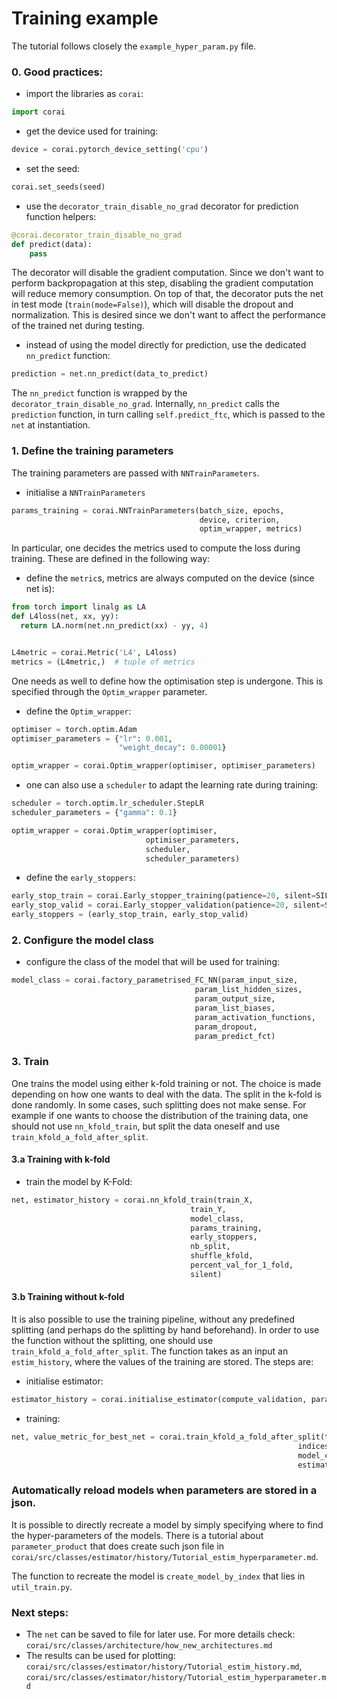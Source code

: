 # Training example

The tutorial follows closely the `example_hyper_param.py` file.

### 0. Good practices:

- import the libraries as `corai`:

```python
import corai
```

- get the device used for training:

```python
device = corai.pytorch_device_setting('cpu')
```

- set the seed:

```python
corai.set_seeds(seed)
```

- use the `decorator_train_disable_no_grad` decorator for prediction function helpers:

```python
@corai.decorator_train_disable_no_grad
def predict(data):
    pass
```

The decorator will disable the gradient computation. Since we don't want to perform backpropagation at this step,
disabling the gradient computation will reduce memory consumption. On top of that, the decorator puts the net in test
mode (`train(mode=False)`), which will disable the dropout and normalization. This is desired since we don't want to
affect the performance of the trained net during testing.

- instead of using the model directly for prediction, use the dedicated `nn_predict` function:

```python
prediction = net.nn_predict(data_to_predict)
```

The `nn_predict` function is wrapped by the `decorator_train_disable_no_grad`. Internally, `nn_predict`
calls the `prediction` function, in turn calling `self.predict_ftc`, which is passed to the `net` at instantiation.

### 1. Define the training parameters

The training parameters are passed with `NNTrainParameters`.

- initialise a `NNTrainParameters`

```python
params_training = corai.NNTrainParameters(batch_size, epochs,
                                          device, criterion,
                                          optim_wrapper, metrics)
```

In particular, one decides the metrics used to compute the loss during training. These are defined in the following way:

- define the `metric`s, metrics are always computed on the device (since net is):

```python
from torch import linalg as LA
def L4loss(net, xx, yy):
  return LA.norm(net.nn_predict(xx) - yy, 4)


L4metric = corai.Metric('L4', L4loss)
metrics = (L4metric,)  # tuple of metrics
```

One needs as well to define how the optimisation step is undergone. This is specified through the `Optim_wrapper`
parameter.

- define the `Optim_wrapper`:

```python
optimiser = torch.optim.Adam
optimiser_parameters = {"lr": 0.001,
                        "weight_decay": 0.00001}

optim_wrapper = corai.Optim_wrapper(optimiser, optimiser_parameters)
```

- one can also use a `scheduler` to adapt the learning rate during training:

```python
scheduler = torch.optim.lr_scheduler.StepLR
scheduler_parameters = {"gamma": 0.1}

optim_wrapper = corai.Optim_wrapper(optimiser,
                              optimiser_parameters,
                              scheduler,
                              scheduler_parameters)
```

- define the `early_stoppers`:

```python
early_stop_train = corai.Early_stopper_training(patience=20, silent=SILENT, delta=-int(1E-6))
early_stop_valid = corai.Early_stopper_validation(patience=20, silent=SILENT, delta=-int(1E-6))
early_stoppers = (early_stop_train, early_stop_valid)
```

### 2. Configure the model class

- configure the class of the model that will be used for training:

```python
model_class = corai.factory_parametrised_FC_NN(param_input_size,
                                         param_list_hidden_sizes,
                                         param_output_size,
                                         param_list_biases,
                                         param_activation_functions,
                                         param_dropout,
                                         param_predict_fct)
```

### 3. Train

One trains the model using either k-fold training or not. The choice is made depending on how one wants to deal with the
data. The split in the k-fold is done randomly. In some cases, such splitting does not make sense. For example if one
wants to choose the distribution of the training data, one should not use `nn_kfold_train`, but split the data oneself
and use `train_kfold_a_fold_after_split`.

#### 3.a Training with k-fold

- train the model by K-Fold:

```python
net, estimator_history = corai.nn_kfold_train(train_X,
                                        train_Y,
                                        model_class,
                                        params_training,
                                        early_stoppers,
                                        nb_split,
                                        shuffle_kfold,
                                        percent_val_for_1_fold,
                                        silent)
```

#### 3.b Training without k-fold

It is also possible to use the training pipeline, without any predefined splitting (and perhaps do the splitting by hand
beforehand). In order to use the function without the splitting, one should use `train_kfold_a_fold_after_split`. The
function takes as an input an `estim_history`, where the values of the training are stored. The steps are:

- initialise estimator:

```python
estimator_history = corai.initialise_estimator(compute_validation, param_train)
```

- training:

```python
net, value_metric_for_best_net = corai.train_kfold_a_fold_after_split(train_X, train_Y,
                                                                indices_train, indices_valid,
                                                                model_class, params_training,
                                                                estimator_history, early_stoppers)
```

### Automatically reload models when parameters are stored in a json.

It is possible to directly recreate a model by simply specifying where to find the hyper-parameters of the models.
There is a tutorial about `parameter_product` that does create such json file in `corai/src/classes/estimator/history/Tutorial_estim_hyperparameter.md`.

The function to recreate the model is `create_model_by_index` that lies in `util_train.py`.

### Next steps:

- The `net` can be saved to file for later use. For more details check:
  `corai/src/classes/architecture/how_new_architectures.md`
- The results can be used for plotting:
  `corai/src/classes/estimator/history/Tutorial_estim_history.md`,
  `corai/src/classes/estimator/history/Tutorial_estim_hyperparameter.md`

